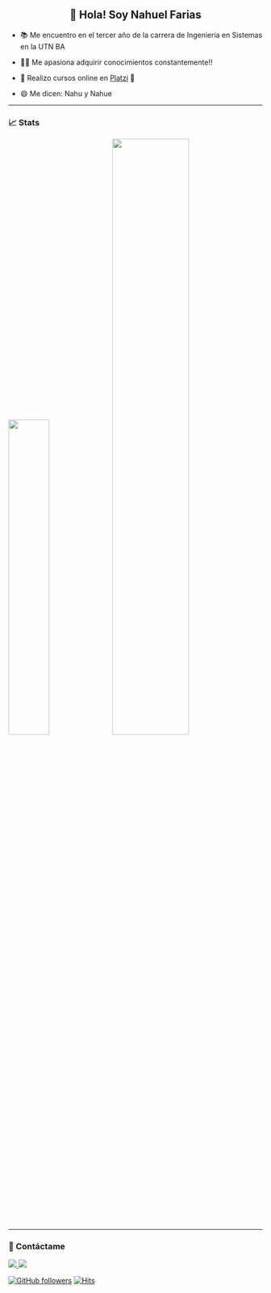 <h2 align="center">👋 Hola! Soy Nahuel Farias</h2>

- 📚 Me encuentro en el tercer año de la carrera de Ingenieria en Sistemas en la UTN BA

- 🐱‍👓 Me apasiona adquirir conocimientos constantemente!!

- 📖 Realizo cursos online en <a href="https://platzi.com/">Platzi</a> 💚

- 😄 Me dicen: Nahu y Nahue
  <br/>

---

### 📈 Stats

<img width="40%"  src="https://github-readme-stats.vercel.app/api/top-langs/?username=NahuelFarias&layout=compact&langs_count=8&theme=github_dark"/> <img width="55%" src="https://github-readme-stats.vercel.app/api?username=NahuelFarias&show_icons=true&theme=github_dark&include_all_commits=true&count_private=true"/>
<br/>

---

### 📱 Contáctame

<a href="https://www.linkedin.com/in/nahuelfarias-/"><img src="https://img.shields.io/badge/linkedin-%230077B5.svg?style=for-the-badge&logo=linkedin&logoColor=white"/> </a><a href="https://twitter.com/NahuelFarias_"><img src="https://img.shields.io/badge/twitter-%231DA1F2.svg?style=for-the-badge&logo=Twitter&logoColor=white"/></a>

[![GitHub followers](https://img.shields.io/github/followers/NahuelFarias?label=Follow&style=social)](https://github.com/NahuelFarias) [![Hits](https://hits.seeyoufarm.com/api/count/incr/badge.svg?url=https%3A%2F%2Fgithub.com%2FNahuelFarias%2FNahuelFarias&count_bg=%2379C83D&title_bg=%23555555&icon=github.svg&icon_color=%23E7E7E7&title=hits&edge_flat=false)](https://hits.seeyoufarm.com)
